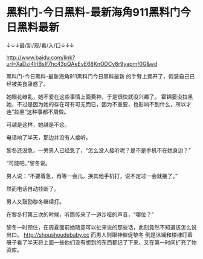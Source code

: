 # 黑料门-今日黑料-最新海角911黑料门今日黑料最新

↓↓↓最/新/观/看/入/口↓↓↓

http://www.baidu.com/link?url=XaDzi4lrlBsIf7hc43pQAeEvE68KnODCy8r9yapmf0G&wd

黑料门-今日黑料-最新海角911黑料门今日黑料最新
的手臂上挪开了，假装自己已经被美食蛊惑了。

她眼花缭乱，她不爱在这些事情上面费神，于是很快就没兴趣了。
霍锦晏没拉黑她，不过是因为她的存在可有可无而已，因为不重要，也影响不到什么，所以才连“拉黑”这种事都不屑做。

可越是这样，她越是不忿。

电话响了半天，那边并没有人接听。

黎冬还没急，一旁男人已经急了，“怎么没人接听呢？是不是手机不在她身边？”

“可能吧。”黎冬说。

男人说：“不要着急，再等一会儿，换其他手机打，说不定过一会就接了。”

然而电话自动挂断了。

男人又鼓励黎冬继续打。

在黎冬打第三次的时候，听筒传来了一道沙哑的声音，“哪位？”

黎冬一时顿住，在周夏面前她随意可以扯来说的那些话，此刻竟然不知道该怎么说出口。
http://shoushoudebaby.cc
而男人则眼神催促黎冬
倒是沐斓和楼棣盯着册子看了半天将上面一些他们没有想到的东西都记了下来，又在第一时间扩充了物资库。
